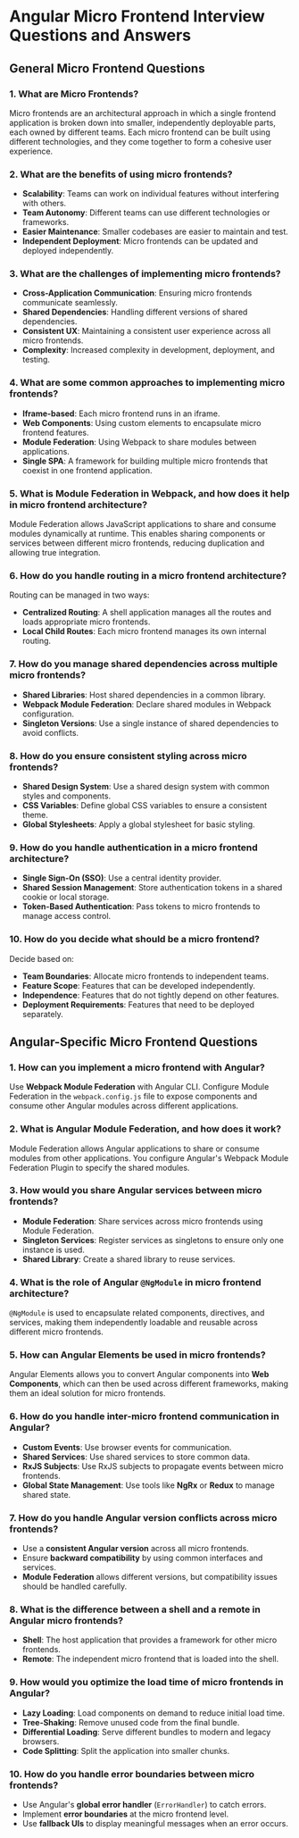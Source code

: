 # Angular Micro Frontend Interview Questions and Answers

## General Micro Frontend Questions

### 1. What are Micro Frontends?
Micro frontends are an architectural approach in which a single frontend application is broken down into smaller, independently deployable parts, each owned by different teams. Each micro frontend can be built using different technologies, and they come together to form a cohesive user experience.

### 2. What are the benefits of using micro frontends?
- **Scalability**: Teams can work on individual features without interfering with others.
- **Team Autonomy**: Different teams can use different technologies or frameworks.
- **Easier Maintenance**: Smaller codebases are easier to maintain and test.
- **Independent Deployment**: Micro frontends can be updated and deployed independently.

### 3. What are the challenges of implementing micro frontends?
- **Cross-Application Communication**: Ensuring micro frontends communicate seamlessly.
- **Shared Dependencies**: Handling different versions of shared dependencies.
- **Consistent UX**: Maintaining a consistent user experience across all micro frontends.
- **Complexity**: Increased complexity in development, deployment, and testing.

### 4. What are some common approaches to implementing micro frontends?
- **Iframe-based**: Each micro frontend runs in an iframe.
- **Web Components**: Using custom elements to encapsulate micro frontend features.
- **Module Federation**: Using Webpack to share modules between applications.
- **Single SPA**: A framework for building multiple micro frontends that coexist in one frontend application.

### 5. What is Module Federation in Webpack, and how does it help in micro frontend architecture?
Module Federation allows JavaScript applications to share and consume modules dynamically at runtime. This enables sharing components or services between different micro frontends, reducing duplication and allowing true integration.

### 6. How do you handle routing in a micro frontend architecture?
Routing can be managed in two ways:
- **Centralized Routing**: A shell application manages all the routes and loads appropriate micro frontends.
- **Local Child Routes**: Each micro frontend manages its own internal routing.

### 7. How do you manage shared dependencies across multiple micro frontends?
- **Shared Libraries**: Host shared dependencies in a common library.
- **Webpack Module Federation**: Declare shared modules in Webpack configuration.
- **Singleton Versions**: Use a single instance of shared dependencies to avoid conflicts.

### 8. How do you ensure consistent styling across micro frontends?
- **Shared Design System**: Use a shared design system with common styles and components.
- **CSS Variables**: Define global CSS variables to ensure a consistent theme.
- **Global Stylesheets**: Apply a global stylesheet for basic styling.

### 9. How do you handle authentication in a micro frontend architecture?
- **Single Sign-On (SSO)**: Use a central identity provider.
- **Shared Session Management**: Store authentication tokens in a shared cookie or local storage.
- **Token-Based Authentication**: Pass tokens to micro frontends to manage access control.

### 10. How do you decide what should be a micro frontend?
Decide based on:
- **Team Boundaries**: Allocate micro frontends to independent teams.
- **Feature Scope**: Features that can be developed independently.
- **Independence**: Features that do not tightly depend on other features.
- **Deployment Requirements**: Features that need to be deployed separately.

## Angular-Specific Micro Frontend Questions

### 1. How can you implement a micro frontend with Angular?
Use **Webpack Module Federation** with Angular CLI. Configure Module Federation in the `webpack.config.js` file to expose components and consume other Angular modules across different applications.

### 2. What is Angular Module Federation, and how does it work?
Module Federation allows Angular applications to share or consume modules from other applications. You configure Angular's Webpack Module Federation Plugin to specify the shared modules.

### 3. How would you share Angular services between micro frontends?
- **Module Federation**: Share services across micro frontends using Module Federation.
- **Singleton Services**: Register services as singletons to ensure only one instance is used.
- **Shared Library**: Create a shared library to reuse services.

### 4. What is the role of Angular `@NgModule` in micro frontend architecture?
`@NgModule` is used to encapsulate related components, directives, and services, making them independently loadable and reusable across different micro frontends.

### 5. How can Angular Elements be used in micro frontends?
Angular Elements allows you to convert Angular components into **Web Components**, which can then be used across different frameworks, making them an ideal solution for micro frontends.

### 6. How do you handle inter-micro frontend communication in Angular?
- **Custom Events**: Use browser events for communication.
- **Shared Services**: Use shared services to store common data.
- **RxJS Subjects**: Use RxJS subjects to propagate events between micro frontends.
- **Global State Management**: Use tools like **NgRx** or **Redux** to manage shared state.

### 7. How do you handle Angular version conflicts across micro frontends?
- Use a **consistent Angular version** across all micro frontends.
- Ensure **backward compatibility** by using common interfaces and services.
- **Module Federation** allows different versions, but compatibility issues should be handled carefully.

### 8. What is the difference between a shell and a remote in Angular micro frontends?
- **Shell**: The host application that provides a framework for other micro frontends.
- **Remote**: The independent micro frontend that is loaded into the shell.

### 9. How would you optimize the load time of micro frontends in Angular?
- **Lazy Loading**: Load components on demand to reduce initial load time.
- **Tree-Shaking**: Remove unused code from the final bundle.
- **Differential Loading**: Serve different bundles to modern and legacy browsers.
- **Code Splitting**: Split the application into smaller chunks.

### 10. How do you handle error boundaries between micro frontends?
- Use Angular's **global error handler** (`ErrorHandler`) to catch errors.
- Implement **error boundaries** at the micro frontend level.
- Use **fallback UIs** to display meaningful messages when an error occurs.

